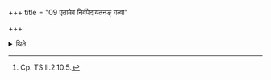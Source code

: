 +++
title = "09 एतामेव निर्वपेदायतनङ् गत्वा"

+++

<details><summary>थिते</summary>

9. Having gone to the place, one should perform the same offering.[^1]  

[^1]: Cp. TS II.2.10.5.  
</details>
